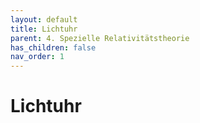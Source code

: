 ```yaml
---
layout: default
title: Lichtuhr
parent: 4. Spezielle Relativitätstheorie
has_children: false
nav_order: 1
---
```


# Lichtuhr
